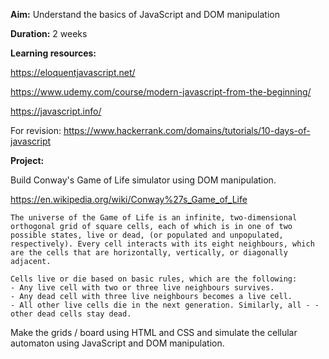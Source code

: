 **Aim:** Understand the basics of JavaScript and DOM manipulation

**Duration:** 2 weeks

**Learning resources:**

https://eloquentjavascript.net/

https://www.udemy.com/course/modern-javascript-from-the-beginning/

https://javascript.info/

For revision: https://www.hackerrank.com/domains/tutorials/10-days-of-javascript

**Project:**

Build Conway's Game of Life simulator using DOM manipulation.

https://en.wikipedia.org/wiki/Conway%27s_Game_of_Life

```
The universe of the Game of Life is an infinite, two-dimensional orthogonal grid of square cells, each of which is in one of two possible states, live or dead, (or populated and unpopulated, respectively). Every cell interacts with its eight neighbours, which are the cells that are horizontally, vertically, or diagonally adjacent.

Cells live or die based on basic rules, which are the following:
- Any live cell with two or three live neighbours survives.
- Any dead cell with three live neighbours becomes a live cell.
- All other live cells die in the next generation. Similarly, all - - other dead cells stay dead.
```
Make the grids / board using HTML and CSS and simulate the cellular automaton using JavaScript and DOM manipulation.
